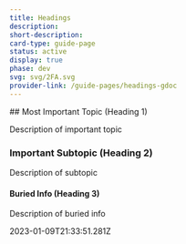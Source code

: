 ```yaml
---
title: Headings
description: 
short-description: 
card-type: guide-page
status: active
display: true
phase: dev
svg: svg/2FA.svg
provider-link: /guide-pages/headings-gdoc
---
```

<div class="content-section">
<div class="section-container" markdown="1">
## Most Important Topic (Heading 1)


Description of important topic

### Important Subtopic (Heading 2)


Description of subtopic

#### Buried Info (Heading 3)


Description of buried info
</div>
</div> 2023-01-09T21:33:51.281Z